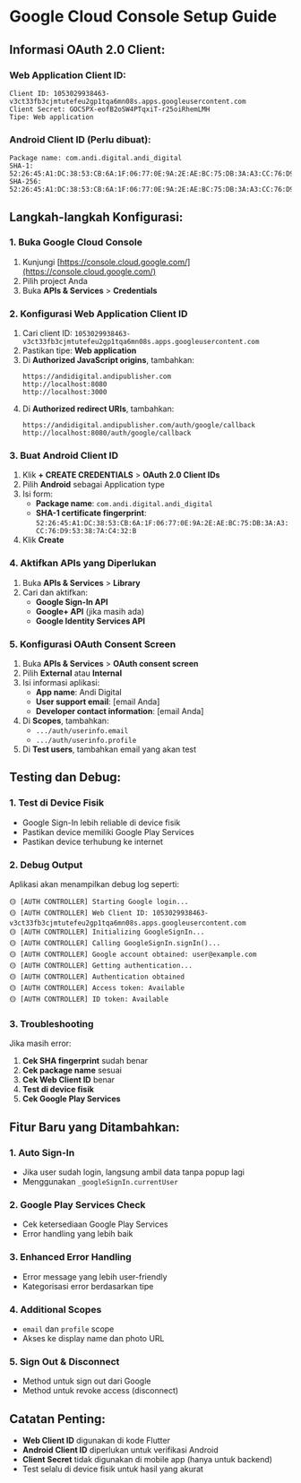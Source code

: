 # Google Cloud Console Setup Guide

## Informasi OAuth 2.0 Client:

### Web Application Client ID:

```
Client ID: 1053029938463-v3ct33fb3cjmtutefeu2gp1tqa6mn08s.apps.googleusercontent.com
Client Secret: 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
Tipe: Web application
```

### Android Client ID (Perlu dibuat):

```
Package name: com.andi.digital.andi_digital
SHA-1: 52:26:45:A1:DC:38:53:CB:6A:1F:06:77:0E:9A:2E:AE:BC:75:DB:3A:A3:CC:76:D9:53:38:7A:C4:32:B
SHA-256: 52:26:45:A1:DC:38:53:CB:6A:1F:06:77:0E:9A:2E:AE:BC:75:DB:3A:A3:CC:76:D9:53:38:7A:C4:32:B
```

## Langkah-langkah Konfigurasi:

### 1. Buka Google Cloud Console

1. Kunjungi [https://console.cloud.google.com/](https://console.cloud.google.com/)
2. Pilih project Anda
3. Buka **APIs & Services** > **Credentials**

### 2. Konfigurasi Web Application Client ID

1. Cari client ID: `1053029938463-v3ct33fb3cjmtutefeu2gp1tqa6mn08s.apps.googleusercontent.com`
2. Pastikan tipe: **Web application**
3. Di **Authorized JavaScript origins**, tambahkan:
   ```
   https://andidigital.andipublisher.com
   http://localhost:8080
   http://localhost:3000
   ```
4. Di **Authorized redirect URIs**, tambahkan:
   ```
   https://andidigital.andipublisher.com/auth/google/callback
   http://localhost:8080/auth/google/callback
   ```

### 3. Buat Android Client ID

1. Klik **+ CREATE CREDENTIALS** > **OAuth 2.0 Client IDs**
2. Pilih **Android** sebagai Application type
3. Isi form:
   - **Package name**: `com.andi.digital.andi_digital`
   - **SHA-1 certificate fingerprint**: `52:26:45:A1:DC:38:53:CB:6A:1F:06:77:0E:9A:2E:AE:BC:75:DB:3A:A3:CC:76:D9:53:38:7A:C4:32:B`
4. Klik **Create**

### 4. Aktifkan APIs yang Diperlukan

1. Buka **APIs & Services** > **Library**
2. Cari dan aktifkan:
   - **Google Sign-In API**
   - **Google+ API** (jika masih ada)
   - **Google Identity Services API**

### 5. Konfigurasi OAuth Consent Screen

1. Buka **APIs & Services** > **OAuth consent screen**
2. Pilih **External** atau **Internal**
3. Isi informasi aplikasi:
   - **App name**: Andi Digital
   - **User support email**: [email Anda]
   - **Developer contact information**: [email Anda]
4. Di **Scopes**, tambahkan:
   - `.../auth/userinfo.email`
   - `.../auth/userinfo.profile`
5. Di **Test users**, tambahkan email yang akan test

## Testing dan Debug:

### 1. Test di Device Fisik

- Google Sign-In lebih reliable di device fisik
- Pastikan device memiliki Google Play Services
- Pastikan device terhubung ke internet

### 2. Debug Output

Aplikasi akan menampilkan debug log seperti:

```
🟡 [AUTH CONTROLLER] Starting Google login...
🟡 [AUTH CONTROLLER] Web Client ID: 1053029938463-v3ct33fb3cjmtutefeu2gp1tqa6mn08s.apps.googleusercontent.com
🟡 [AUTH CONTROLLER] Initializing GoogleSignIn...
🟡 [AUTH CONTROLLER] Calling GoogleSignIn.signIn()...
🟡 [AUTH CONTROLLER] Google account obtained: user@example.com
🟡 [AUTH CONTROLLER] Getting authentication...
🟡 [AUTH CONTROLLER] Authentication obtained
🟡 [AUTH CONTROLLER] Access token: Available
🟡 [AUTH CONTROLLER] ID token: Available
```

### 3. Troubleshooting

Jika masih error:

1. **Cek SHA fingerprint** sudah benar
2. **Cek package name** sesuai
3. **Cek Web Client ID** benar
4. **Test di device fisik**
5. **Cek Google Play Services**

## Fitur Baru yang Ditambahkan:

### 1. **Auto Sign-In**

- Jika user sudah login, langsung ambil data tanpa popup lagi
- Menggunakan `_googleSignIn.currentUser`

### 2. **Google Play Services Check**

- Cek ketersediaan Google Play Services
- Error handling yang lebih baik

### 3. **Enhanced Error Handling**

- Error message yang lebih user-friendly
- Kategorisasi error berdasarkan tipe

### 4. **Additional Scopes**

- `email` dan `profile` scope
- Akses ke display name dan photo URL

### 5. **Sign Out & Disconnect**

- Method untuk sign out dari Google
- Method untuk revoke access (disconnect)

## Catatan Penting:

- **Web Client ID** digunakan di kode Flutter
- **Android Client ID** diperlukan untuk verifikasi Android
- **Client Secret** tidak digunakan di mobile app (hanya untuk backend)
- Test selalu di device fisik untuk hasil yang akurat
